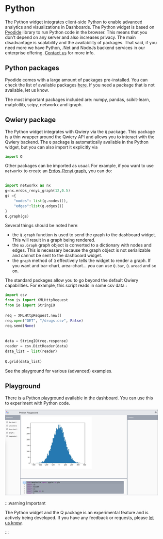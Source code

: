 # Python

The Python widget integrates client-side Python to enable advanced analytics and visualizations in Dashboards. The Python widget is based on [Pyodide](https://pyodide.org/) library to run Python code in the browser. This means that you don't depend on any server and also increases privacy. The main disadvantage is scalability and the availability of packages. That said, if you need more we have Python, .Net and NodeJs backend services in our enterprise offering. [Contact us](https://graphsandnetworks.com/contact) for more info.

## Python packages

Pyodide comes with a large amount of packages pre-installed. You can check the list of available packages [here](https://pyodide.org/en/stable/usage/packages-in-pyodide.html). If you need a package that is not available, let us know.

The most important packages included are: numpy, pandas, scikit-learn, matplotlib, scipy, networkx and igraph.

## Qwiery package

The Python widget integrates with Qwiery via the `Q` package. This package is a thin wrapper around the Qwiery API and allows you to interact with the Qwiery backend. The `Q` package is automatically available in the Python widget, but you can also import it explicitly via

```python
import Q
```

Other packages can be imported as usual. For example, if you want to use `networkx` to create an [Erdos-Renyi graph](https://en.wikipedia.org/wiki/Erdős–Rényi_model), you can do:

```python

import networkx as nx
g=nx.erdos_renyi_graph(12,0.5)
gs ={
    "nodes": list(g.nodes()),
    "edges":list(g.edges())
}
Q.graph(gs)
```
Several things should be noted here:

- the `Q.graph` function is used to send the graph to the dashboard widget. This will result in a graph being rendered.
- the `nx.Graph` graph object is converted to a dictionary with nodes and edges. This is necessary because the graph object is not serializable and cannot be sent to the dashboard widget.
- the `graph` method of `Q` effectively tells the widget to render a graph. If you want and bar-chart, area-chart... you can use `Q.bar`, `Q.aread` and so on.

The standard packages allow you to go beyond the default Qwiery capabilities. For example, this script reads in some csv data :

```python
import csv
from js import XMLHttpRequest
from io import StringIO

req = XMLHttpRequest.new()
req.open("GET", "/drugs.csv", False)
req.send(None)


data = StringIO(req.response)
reader = csv.DictReader(data)
data_list = list(reader)

Q.grid(data_list)
```

See the playground for various (advanced) examples.

## Playground

There is [a Python playground](https://demo.qwiery.com/playground) available in the dashboard. You can use this to experiment with Python code. 

![](/playground.png)

:::warning Important

The Python widget and the Q package is an experimental feature and is actively being developed. If you have any feedback or requests, please [let us know](https://graphsandnetworks.com/contact).

:::

